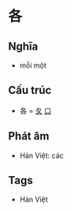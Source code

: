 # 各

## Nghĩa

* mỗi một

## Cấu trúc
* 各 = [夂](夂.md) [口](口.md)

## Phát âm

* Hán Việt: các

## Tags
* Hán Việt

<script>window.HANZI_FIELD='各';</script>
